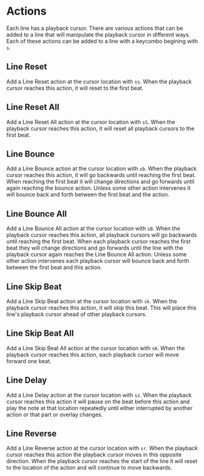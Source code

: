 # Actions

Each line has a playback cursor.  There are various actions that can be added
to a line that will manipulate the playback cursor in different ways. Each of
these actions can be added to a line with a keycombo begining with `s`.

## Line Reset

Add a Line Reset action at the cursor location with `ss`.  When the playback
cursor reaches this action, it will reset to the first beat.

## Line Reset All

Add a Line Reset All action at the cursor location with `sS`.  When the playback
cursor reaches this action, it will reset all playback cursors to the first beat.

## Line Bounce

Add a Line Bounce action at the cursor location with `sb`.  When the playback
cursor reaches this action, it will go backwards until reaching the first beat.
When reaching the first beat it will change directions and go forwards until
again reaching the bounce action.  Unless some other action intervenes it will
bounce back and forth between the first beat and the action.

## Line Bounce All

Add a Line Bounce All action at the cursor location with `sB`.  When the
playback cursor reaches this action, all playback cursors will go backwards
until reaching the first beat. When each playback cursor reaches the first beat
they will change directions and go forwards until the line with the playback
cursor again reaches the Line Bounce All action.  Unless some other action
intervenes each playback cursor will bounce back and forth between the first
beat and this action.

## Line Skip Beat 

Add a Line Skip Beat action at the cursor location with `sk`.  When the
playback cursor reaches this action, it will skip this beat.  This will place
this line's playback cursor ahead of other playback cursors.

## Line Skip Beat All

Add a Line Skip Beat All action at the cursor location with `sK`.  When the
playback cursor reaches this action, each playback cursor will move forward one
beat.

## Line Delay

Add a Line Delay action at the cursor location with `sz`.  When the playback
cursor reaches this action it will pause on the beat before this action and
play the note at that location repeatedly until either interrupted by another
action or that part or overlay changes.

## Line Reverse

Add a Line Reverse action at the cursor location with `sr`.  When the playback
cursor reaches this action the playback cursor moves in this opposite
direction.  When the playback cursor reaches the start of the line it will
reset to the location of the action and will continue to move backwards.
